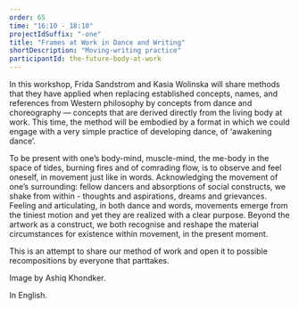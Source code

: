 ```yaml
---
order: 65
time: "16:10 - 18:10"
projectIdSuffix: "-one"
title: "Frames at Work in Dance and Writing"
shortDescription: "Moving-writing practice"
participantId: the-future-body-at-work
---
```


In this workshop, Frida Sandstrom and Kasia Wolinska will share methods that they have applied when replacing established concepts, names, and references from Western philosophy by concepts from dance and choreography — concepts that are derived directly from the living body at work. This time, the method will be embodied by a format in which we could engage with a very simple practice of developing dance, of ‘awakening dance’.

To be present with one’s body-mind, muscle-mind, the me-body in the space of tides, burning fires and of comrading flow, is to observe and feel oneself, in movement just like in words. Acknowledging the movement of one’s surrounding: fellow dancers and absorptions of social constructs, we shake from within - thoughts and aspirations, dreams and grievances. Feeling and articulating, in both dance and words, movements  emerge from the tiniest motion and yet they are realized with a clear purpose. Beyond the artwork as a construct, we both recognise and reshape the material circumstances for existence within movement, in the present moment.

This is an  attempt to share our method of work and open it to possible recompositions by everyone that parttakes.

Image by Ashiq Khondker.

In English.
